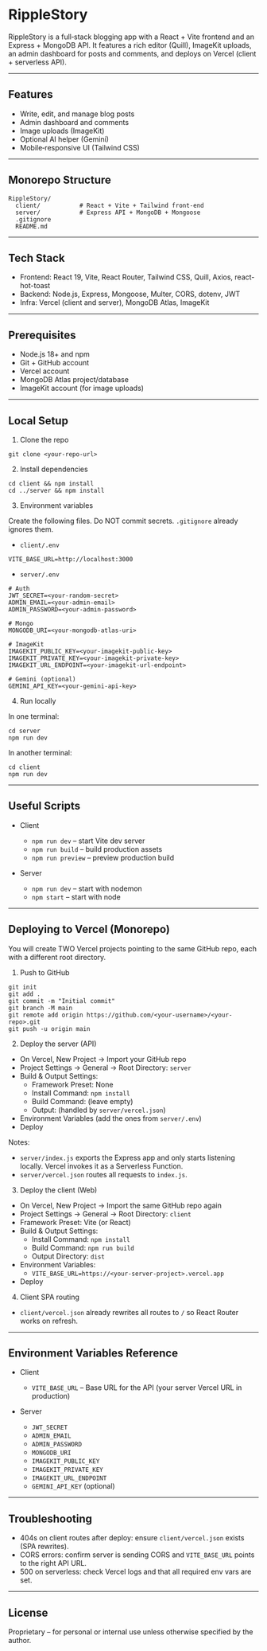 # RippleStory

RippleStory is a full‑stack blogging app with a React + Vite frontend and an Express + MongoDB API. It features a rich editor (Quill), ImageKit uploads, an admin dashboard for posts and comments, and deploys on Vercel (client + serverless API).

---

## Features

- Write, edit, and manage blog posts
- Admin dashboard and comments
- Image uploads (ImageKit)
- Optional AI helper (Gemini)
- Mobile‑responsive UI (Tailwind CSS)

---

## Monorepo Structure

```
RippleStory/
  client/           # React + Vite + Tailwind front‑end
  server/           # Express API + MongoDB + Mongoose
  .gitignore
  README.md
```

---

## Tech Stack

- Frontend: React 19, Vite, React Router, Tailwind CSS, Quill, Axios, react-hot-toast
- Backend: Node.js, Express, Mongoose, Multer, CORS, dotenv, JWT
- Infra: Vercel (client and server), MongoDB Atlas, ImageKit

---

## Prerequisites

- Node.js 18+ and npm
- Git + GitHub account
- Vercel account
- MongoDB Atlas project/database
- ImageKit account (for image uploads)

---

## Local Setup

1) Clone the repo

```
git clone <your-repo-url>
```

2) Install dependencies

```
cd client && npm install
cd ../server && npm install
```

3) Environment variables

Create the following files. Do NOT commit secrets. `.gitignore` already ignores them.

- `client/.env`

```
VITE_BASE_URL=http://localhost:3000
```

- `server/.env`

```
# Auth
JWT_SECRET=<your-random-secret>
ADMIN_EMAIL=<your-admin-email>
ADMIN_PASSWORD=<your-admin-password>

# Mongo
MONGODB_URI=<your-mongodb-atlas-uri>

# ImageKit
IMAGEKIT_PUBLIC_KEY=<your-imagekit-public-key>
IMAGEKIT_PRIVATE_KEY=<your-imagekit-private-key>
IMAGEKIT_URL_ENDPOINT=<your-imagekit-url-endpoint>

# Gemini (optional)
GEMINI_API_KEY=<your-gemini-api-key>
```

4) Run locally

In one terminal:

```
cd server
npm run dev
```

In another terminal:

```
cd client
npm run dev
```

---

## Useful Scripts

- Client
  - `npm run dev` – start Vite dev server
  - `npm run build` – build production assets
  - `npm run preview` – preview production build

- Server
  - `npm run dev` – start with nodemon
  - `npm start` – start with node

---

## Deploying to Vercel (Monorepo)

You will create TWO Vercel projects pointing to the same GitHub repo, each with a different root directory.

1) Push to GitHub

```
git init
git add .
git commit -m "Initial commit"
git branch -M main
git remote add origin https://github.com/<your-username>/<your-repo>.git
git push -u origin main
```

2) Deploy the server (API)

- On Vercel, New Project → Import your GitHub repo
- Project Settings → General → Root Directory: `server`
- Build & Output Settings:
  - Framework Preset: None
  - Install Command: `npm install`
  - Build Command: (leave empty)
  - Output: (handled by `server/vercel.json`)
- Environment Variables (add the ones from `server/.env`)
- Deploy

Notes:
- `server/index.js` exports the Express app and only starts listening locally. Vercel invokes it as a Serverless Function.
- `server/vercel.json` routes all requests to `index.js`.

3) Deploy the client (Web)

- On Vercel, New Project → Import the same GitHub repo again
- Project Settings → General → Root Directory: `client`
- Framework Preset: Vite (or React)
- Build & Output Settings:
  - Install Command: `npm install`
  - Build Command: `npm run build`
  - Output Directory: `dist`
- Environment Variables:
  - `VITE_BASE_URL=https://<your-server-project>.vercel.app`
- Deploy

4) Client SPA routing

- `client/vercel.json` already rewrites all routes to `/` so React Router works on refresh.

---

## Environment Variables Reference

- Client
  - `VITE_BASE_URL` – Base URL for the API (your server Vercel URL in production)

- Server
  - `JWT_SECRET`
  - `ADMIN_EMAIL`
  - `ADMIN_PASSWORD`
  - `MONGODB_URI`
  - `IMAGEKIT_PUBLIC_KEY`
  - `IMAGEKIT_PRIVATE_KEY`
  - `IMAGEKIT_URL_ENDPOINT`
  - `GEMINI_API_KEY` (optional)

---

## Troubleshooting

- 404s on client routes after deploy: ensure `client/vercel.json` exists (SPA rewrites).
- CORS errors: confirm server is sending CORS and `VITE_BASE_URL` points to the right API URL.
- 500 on serverless: check Vercel logs and that all required env vars are set.

---

## License

Proprietary – for personal or internal use unless otherwise specified by the author.

